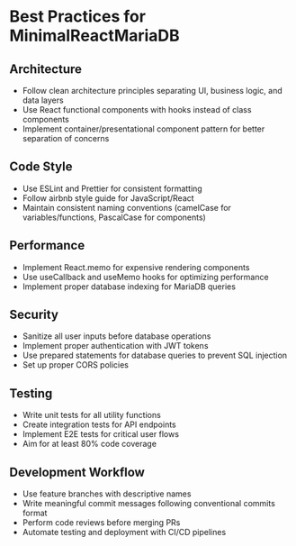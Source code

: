 # Best Practices for MinimalReactMariaDB

## Architecture
- Follow clean architecture principles separating UI, business logic, and data layers
- Use React functional components with hooks instead of class components
- Implement container/presentational component pattern for better separation of concerns

## Code Style
- Use ESLint and Prettier for consistent formatting
- Follow airbnb style guide for JavaScript/React
- Maintain consistent naming conventions (camelCase for variables/functions, PascalCase for components)

## Performance
- Implement React.memo for expensive rendering components
- Use useCallback and useMemo hooks for optimizing performance
- Implement proper database indexing for MariaDB queries

## Security
- Sanitize all user inputs before database operations
- Implement proper authentication with JWT tokens
- Use prepared statements for database queries to prevent SQL injection
- Set up proper CORS policies

## Testing
- Write unit tests for all utility functions
- Create integration tests for API endpoints
- Implement E2E tests for critical user flows
- Aim for at least 80% code coverage

## Development Workflow
- Use feature branches with descriptive names
- Write meaningful commit messages following conventional commits format
- Perform code reviews before merging PRs
- Automate testing and deployment with CI/CD pipelines